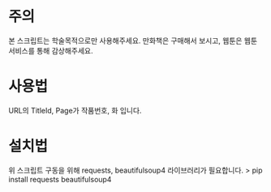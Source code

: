 주의
==
본 스크립트는 학술목적으로만 사용해주세요.
만화책은 구매해서 보시고, 웹툰은 웹툰 서비스를 통해 감상해주세요.

사용법
==
URL의 TitleId, Page가 작품번호, 화 입니다.

설치법
==
위 스크립트 구동을 위해 requests, beautifulsoup4 라이브러리가 필요합니다.
      > pip install requests beautifulsoup4
